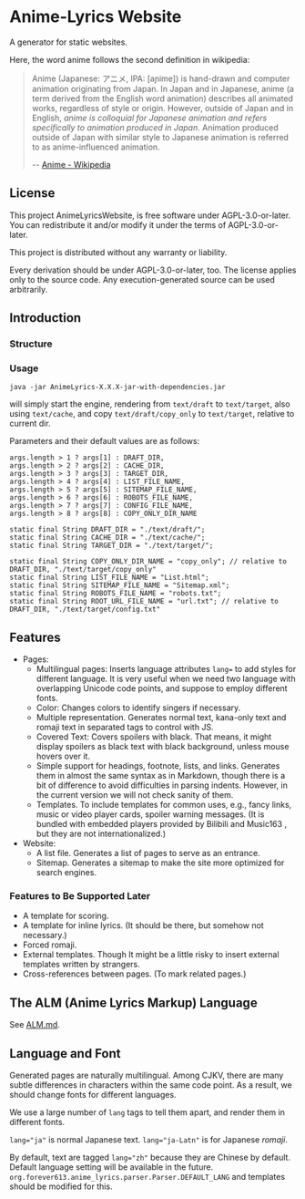 # Anime-Lyrics Website

A generator for static websites.

Here, the word anime follows the second definition in wikipedia:

> Anime (Japanese: アニメ, IPA: [aɲime]) is hand-drawn and computer animation originating from Japan.
> In Japan and in Japanese, anime (a term derived from the English word animation) describes all animated works, regardless of style or origin. 
> However, outside of Japan and in English, *anime is colloquial for Japanese animation and refers specifically to animation produced in Japan*.
> Animation produced outside of Japan with similar style to Japanese animation is referred to as anime-influenced animation.
> 
> -- [Anime - Wikipedia](https://en.wikipedia.org/wiki/Anime)

## License

This project AnimeLyricsWebsite, is free software under AGPL-3.0-or-later.
You can redistribute it and/or modify it under the terms of AGPL-3.0-or-later.

This project is distributed without any warranty or liability.

Every derivation should be under AGPL-3.0-or-later, too.
The license applies only to the source code.
Any execution-generated source can be used arbitrarily.

## Introduction

### Structure

### Usage

```shell
java -jar AnimeLyrics-X.X.X-jar-with-dependencies.jar
```
will simply start the engine, rendering from `text/draft` to `text/target`, also using `text/cache`,
and copy `text/draft/copy_only` to `text/target`, relative to current dir.

Parameters and their default values are as follows:
```plain
args.length > 1 ? args[1] : DRAFT_DIR,
args.length > 2 ? args[2] : CACHE_DIR,
args.length > 3 ? args[3] : TARGET_DIR,
args.length > 4 ? args[4] : LIST_FILE_NAME,
args.length > 5 ? args[5] : SITEMAP_FILE_NAME,
args.length > 6 ? args[6] : ROBOTS_FILE_NAME,
args.length > 7 ? args[7] : CONFIG_FILE_NAME,
args.length > 8 ? args[8] : COPY_ONLY_DIR_NAME

static final String DRAFT_DIR = "./text/draft/";
static final String CACHE_DIR = "./text/cache/";
static final String TARGET_DIR = "./text/target/";

static final String COPY_ONLY_DIR_NAME = "copy_only"; // relative to DRAFT_DIR, "./text/target/copy_only"
static final String LIST_FILE_NAME = "List.html";
static final String SITEMAP_FILE_NAME = "Sitemap.xml";
static final String ROBOTS_FILE_NAME = "robots.txt";
static final String ROOT_URL_FILE_NAME = "url.txt"; // relative to DRAFT_DIR, "./text/target/config.txt"
```

## Features

- Pages:
    - Multilingual pages:
      Inserts language attributes `lang=` to add styles for different language.
      It is very useful when we need two language with overlapping Unicode code points, and suppose to employ different fonts.
    - Color:
      Changes colors to identify singers if necessary.
    - Multiple representation.
      Generates normal text, kana-only text and romaji text in separated tags to control with JS.
    - Covered Text:
      Covers spoilers with black.
      That means, it might display spoilers as black text with black background, unless mouse hovers over it.
    - Simple support for headings, footnote, lists, and links.
      Generates them in almost the same syntax as in Markdown,
      though there is a bit of difference to avoid difficulties in parsing indents.
      However, in the current version we will not check sanity of them.
    - Templates.
      To include templates for common uses, e.g., fancy links, music or video player cards, spoiler warning messages.
      (It is bundled with embedded players provided by Bilibili and Music163 , but they are not internationalized.)
- Website:
    - A list file.
      Generates a list of pages to serve as an entrance.
    - Sitemap.
      Generates a sitemap to make the site more optimized for search engines.

### Features to Be Supported Later

- A template for scoring.
- A template for inline lyrics. (It should be there, but somehow not necessary.)
- Forced romaji.
- External templates. Though It might be a little risky to insert external templates written by strangers.
- Cross-references between pages. (To mark related pages.)

## The ALM (Anime Lyrics Markup) Language

See [ALM.md](ALM.md).

## Language and Font

Generated pages are naturally multilingual.
Among CJKV, there are many subtle differences in characters within the same code point.
As a result, we should change fonts for different languages.

We use a large number of `lang` tags to tell them apart, and render them in different fonts.

`lang="ja"` is normal Japanese text.
`lang="ja-Latn"` is for Japanese *romaji*.

By default, text are tagged `lang="zh"` because they are Chinese by default.
Default language setting will be available in the future.
`org.forever613.anime_lyrics.parser.Parser.DEFAULT_LANG` and templates should be modified for this.
